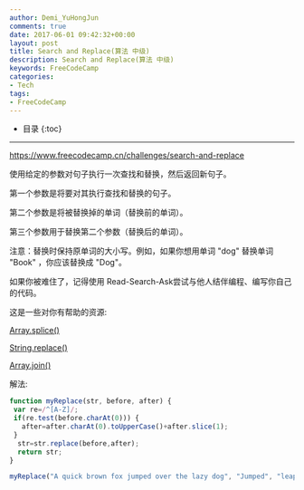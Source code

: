 ```yaml
---
author: Demi_YuHongJun
comments: true
date: 2017-06-01 09:42:32+00:00
layout: post
title: Search and Replace(算法 中级)
description: Search and Replace(算法 中级)
keywords: FreeCodeCamp
categories:
- Tech
tags:
- FreeCodeCamp
---
```

* 目录
{:toc}
---

https://www.freecodecamp.cn/challenges/search-and-replace

使用给定的参数对句子执行一次查找和替换，然后返回新句子。

第一个参数是将要对其执行查找和替换的句子。

第二个参数是将被替换掉的单词（替换前的单词）。

第三个参数用于替换第二个参数（替换后的单词）。

注意：替换时保持原单词的大小写。例如，如果你想用单词 "dog" 替换单词 "Book" ，你应该替换成 "Dog"。

如果你被难住了，记得使用 Read-Search-Ask尝试与他人结伴编程、编写你自己的代码。

这是一些对你有帮助的资源:

[Array.splice()](https://developer.mozilla.org/zh-CN/docs/Web/JavaScript/Reference/Global_Objects/Array/splice)

[String.replace()](https://developer.mozilla.org/zh-CN/docs/Web/JavaScript/Reference/Global_Objects/String/replace)

[Array.join()](https://developer.mozilla.org/zh-CN/docs/Web/JavaScript/Reference/Global_Objects/Array/join)

解法:
```javascript
function myReplace(str, before, after) {
 var re=/^[A-Z]/;
 if(re.test(before.charAt(0))) {
   after=after.charAt(0).toUpperCase()+after.slice(1);
 }
  str=str.replace(before,after);
  return str;
}

myReplace("A quick brown fox jumped over the lazy dog", "Jumped", "leaped");

```


